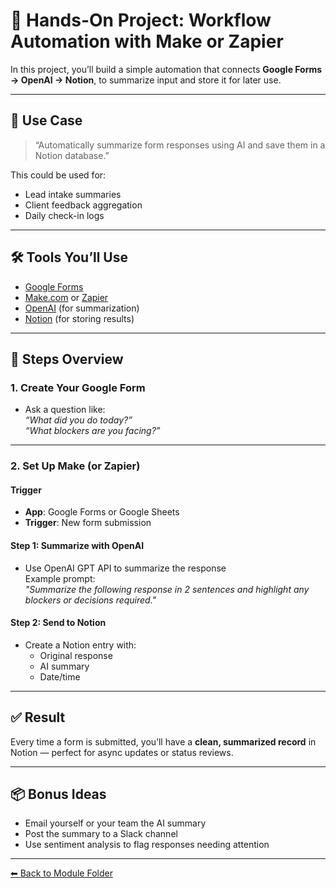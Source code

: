 # 🔄 Hands-On Project: Workflow Automation with Make or Zapier

In this project, you’ll build a simple automation that connects **Google Forms → OpenAI → Notion**, to summarize input and store it for later use.

---

## 🧠 Use Case

> “Automatically summarize form responses using AI and save them in a Notion database.”

This could be used for:
- Lead intake summaries
- Client feedback aggregation
- Daily check-in logs

---

## 🛠️ Tools You’ll Use

- [Google Forms](https://forms.google.com)
- [Make.com](https://www.make.com) or [Zapier](https://zapier.com)
- [OpenAI](https://platform.openai.com) (for summarization)
- [Notion](https://www.notion.so) (for storing results)

---

## 🔧 Steps Overview

### 1. Create Your Google Form
- Ask a question like:  
  _“What did you do today?”_  
  _“What blockers are you facing?”_

---

### 2. Set Up Make (or Zapier)

#### Trigger
- **App**: Google Forms or Google Sheets
- **Trigger**: New form submission

#### Step 1: Summarize with OpenAI
- Use OpenAI GPT API to summarize the response  
  Example prompt:  
  _"Summarize the following response in 2 sentences and highlight any blockers or decisions required."_  

#### Step 2: Send to Notion
- Create a Notion entry with:
  - Original response
  - AI summary
  - Date/time

---

## ✅ Result

Every time a form is submitted, you’ll have a **clean, summarized record** in Notion — perfect for async updates or status reviews.

---

## 📦 Bonus Ideas

- Email yourself or your team the AI summary
- Post the summary to a Slack channel
- Use sentiment analysis to flag responses needing attention

---

[⬅ Back to Module Folder](./README.md)
